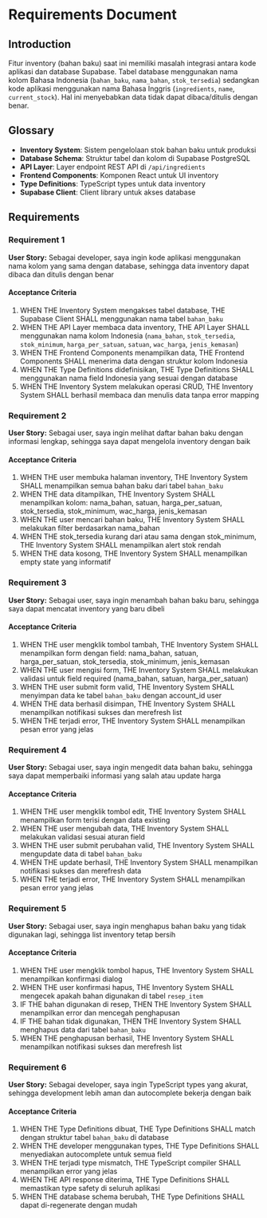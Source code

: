 # Requirements Document

## Introduction

Fitur inventory (bahan baku) saat ini memiliki masalah integrasi antara kode aplikasi dan database Supabase. Tabel database menggunakan nama kolom Bahasa Indonesia (`bahan_baku`, `nama_bahan`, `stok_tersedia`) sedangkan kode aplikasi menggunakan nama Bahasa Inggris (`ingredients`, `name`, `current_stock`). Hal ini menyebabkan data tidak dapat dibaca/ditulis dengan benar.

## Glossary

- **Inventory System**: Sistem pengelolaan stok bahan baku untuk produksi
- **Database Schema**: Struktur tabel dan kolom di Supabase PostgreSQL
- **API Layer**: Layer endpoint REST API di `/api/ingredients`
- **Frontend Components**: Komponen React untuk UI inventory
- **Type Definitions**: TypeScript types untuk data inventory
- **Supabase Client**: Client library untuk akses database

## Requirements

### Requirement 1

**User Story:** Sebagai developer, saya ingin kode aplikasi menggunakan nama kolom yang sama dengan database, sehingga data inventory dapat dibaca dan ditulis dengan benar

#### Acceptance Criteria

1. WHEN THE Inventory System mengakses tabel database, THE Supabase Client SHALL menggunakan nama tabel `bahan_baku`
2. WHEN THE API Layer membaca data inventory, THE API Layer SHALL menggunakan nama kolom Indonesia (`nama_bahan`, `stok_tersedia`, `stok_minimum`, `harga_per_satuan`, `satuan`, `wac_harga`, `jenis_kemasan`)
3. WHEN THE Frontend Components menampilkan data, THE Frontend Components SHALL menerima data dengan struktur kolom Indonesia
4. WHEN THE Type Definitions didefinisikan, THE Type Definitions SHALL menggunakan nama field Indonesia yang sesuai dengan database
5. WHEN THE Inventory System melakukan operasi CRUD, THE Inventory System SHALL berhasil membaca dan menulis data tanpa error mapping

### Requirement 2

**User Story:** Sebagai user, saya ingin melihat daftar bahan baku dengan informasi lengkap, sehingga saya dapat mengelola inventory dengan baik

#### Acceptance Criteria

1. WHEN THE user membuka halaman inventory, THE Inventory System SHALL menampilkan semua bahan baku dari tabel `bahan_baku`
2. WHEN THE data ditampilkan, THE Inventory System SHALL menampilkan kolom: nama_bahan, satuan, harga_per_satuan, stok_tersedia, stok_minimum, wac_harga, jenis_kemasan
3. WHEN THE user mencari bahan baku, THE Inventory System SHALL melakukan filter berdasarkan nama_bahan
4. WHEN THE stok_tersedia kurang dari atau sama dengan stok_minimum, THE Inventory System SHALL menampilkan alert stok rendah
5. WHEN THE data kosong, THE Inventory System SHALL menampilkan empty state yang informatif

### Requirement 3

**User Story:** Sebagai user, saya ingin menambah bahan baku baru, sehingga saya dapat mencatat inventory yang baru dibeli

#### Acceptance Criteria

1. WHEN THE user mengklik tombol tambah, THE Inventory System SHALL menampilkan form dengan field: nama_bahan, satuan, harga_per_satuan, stok_tersedia, stok_minimum, jenis_kemasan
2. WHEN THE user mengisi form, THE Inventory System SHALL melakukan validasi untuk field required (nama_bahan, satuan, harga_per_satuan)
3. WHEN THE user submit form valid, THE Inventory System SHALL menyimpan data ke tabel `bahan_baku` dengan account_id user
4. WHEN THE data berhasil disimpan, THE Inventory System SHALL menampilkan notifikasi sukses dan merefresh list
5. WHEN THE terjadi error, THE Inventory System SHALL menampilkan pesan error yang jelas

### Requirement 4

**User Story:** Sebagai user, saya ingin mengedit data bahan baku, sehingga saya dapat memperbaiki informasi yang salah atau update harga

#### Acceptance Criteria

1. WHEN THE user mengklik tombol edit, THE Inventory System SHALL menampilkan form terisi dengan data existing
2. WHEN THE user mengubah data, THE Inventory System SHALL melakukan validasi sesuai aturan field
3. WHEN THE user submit perubahan valid, THE Inventory System SHALL mengupdate data di tabel `bahan_baku`
4. WHEN THE update berhasil, THE Inventory System SHALL menampilkan notifikasi sukses dan merefresh data
5. WHEN THE terjadi error, THE Inventory System SHALL menampilkan pesan error yang jelas

### Requirement 5

**User Story:** Sebagai user, saya ingin menghapus bahan baku yang tidak digunakan lagi, sehingga list inventory tetap bersih

#### Acceptance Criteria

1. WHEN THE user mengklik tombol hapus, THE Inventory System SHALL menampilkan konfirmasi dialog
2. WHEN THE user konfirmasi hapus, THE Inventory System SHALL mengecek apakah bahan digunakan di tabel `resep_item`
3. IF THE bahan digunakan di resep, THEN THE Inventory System SHALL menampilkan error dan mencegah penghapusan
4. IF THE bahan tidak digunakan, THEN THE Inventory System SHALL menghapus data dari tabel `bahan_baku`
5. WHEN THE penghapusan berhasil, THE Inventory System SHALL menampilkan notifikasi sukses dan merefresh list

### Requirement 6

**User Story:** Sebagai developer, saya ingin TypeScript types yang akurat, sehingga development lebih aman dan autocomplete bekerja dengan baik

#### Acceptance Criteria

1. WHEN THE Type Definitions dibuat, THE Type Definitions SHALL match dengan struktur tabel `bahan_baku` di database
2. WHEN THE developer menggunakan types, THE Type Definitions SHALL menyediakan autocomplete untuk semua field
3. WHEN THE terjadi type mismatch, THE TypeScript compiler SHALL menampilkan error yang jelas
4. WHEN THE API response diterima, THE Type Definitions SHALL memastikan type safety di seluruh aplikasi
5. WHEN THE database schema berubah, THE Type Definitions SHALL dapat di-regenerate dengan mudah
